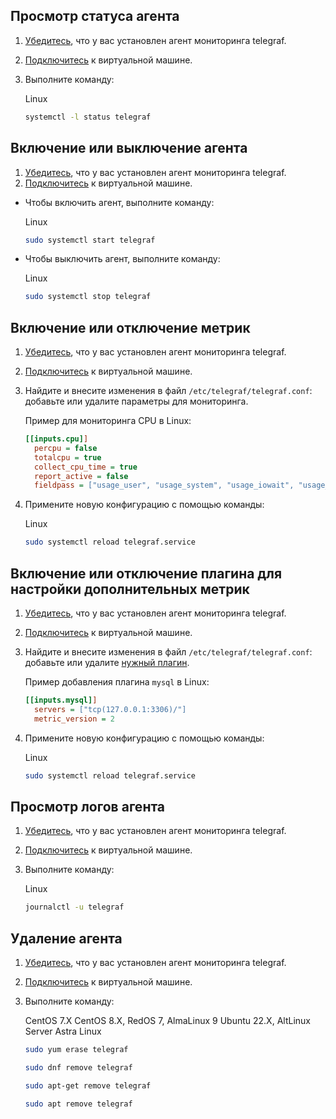 ## Просмотр статуса агента

1. [Убедитесь](../mon-setup-current/), что у вас установлен агент мониторинга telegraf.
1. [Подключитесь](/ru/base/iaas/instructions/vm/vm-connect/) к виртуальной машине.
1. Выполните команду:

   <tabs>
   <tablist>
   <tab>Linux</tab>
   </tablist>
   <tabpanel>

   ```bash
   systemctl -l status telegraf
   ```

   </tabpanel>
   </tabs>

## Включение или выключение агента

1. [Убедитесь](../mon-setup-current/), что у вас установлен агент мониторинга telegraf.
1. [Подключитесь](/ru/base/iaas/instructions/vm/vm-connect/) к виртуальной машине.

- Чтобы включить агент, выполните команду:

  <tabs>
  <tablist>
  <tab>Linux</tab>
  </tablist>
  <tabpanel>

  ```bash
  sudo systemctl start telegraf
  ```

  </tabpanel>
  </tabs>

- Чтобы выключить агент, выполните команду:

  <tabs>
  <tablist>
  <tab>Linux</tab>
  </tablist>
  <tabpanel>

  ```bash
  sudo systemctl stop telegraf
  ```

  </tabpanel>
  </tabs>

## Включение или отключение метрик

1. [Убедитесь](../mon-setup-current/), что у вас установлен агент мониторинга telegraf.
1. [Подключитесь](/ru/base/iaas/instructions/vm/vm-connect/) к виртуальной машине.
1. Найдите и внесите изменения в файл `/etc/telegraf/telegraf.conf`: добавьте или удалите параметры для мониторинга.

   Пример для мониторинга CPU в Linux:

   ```ini
   [[inputs.cpu]]
     percpu = false
     totalcpu = true
     collect_cpu_time = true
     report_active = false
     fieldpass = ["usage_user", "usage_system", "usage_iowait", "usage_irq", "usage_guest", "time_idle"]
   ```

1. Примените новую конфигурацию с помощью команды:

   <tabs>
   <tablist>
   <tab>Linux</tab>
   </tablist>
   <tabpanel>

   ```bash
   sudo systemctl reload telegraf.service
   ```

   </tabpanel>
   </tabs>

## Включение или отключение плагина для настройки дополнительных метрик

1. [Убедитесь](../mon-setup-current/), что у вас установлен агент мониторинга telegraf.
1. [Подключитесь](/ru/base/iaas/instructions/vm/vm-connect/) к виртуальной машине.
1. Найдите и внесите изменения в файл `/etc/telegraf/telegraf.conf`: добавьте или удалите [нужный плагин](https://github.com/influxdata/telegraf/blob/master/docs/CONFIGURATION.md#input-plugins).

   Пример добавления плагина `mysql` в Linux:

   ```ini
   [[inputs.mysql]]
     servers = ["tcp(127.0.0.1:3306)/"]
     metric_version = 2
   ```

1. Примените новую конфигурацию с помощью команды:

   <tabs>
   <tablist>
   <tab>Linux</tab>
   </tablist>
   <tabpanel>

   ```bash
   sudo systemctl reload telegraf.service
   ```

   </tabpanel>
   </tabs>

## Просмотр логов агента

1. [Убедитесь](../mon-setup-current/), что у вас установлен агент мониторинга telegraf.
1. [Подключитесь](/ru/base/iaas/instructions/vm/vm-connect/) к виртуальной машине.
1. Выполните команду:

   <tabs>
   <tablist>
   <tab>Linux</tab>
   </tablist>
   <tabpanel>

   ```bash
   journalctl -u telegraf
   ```

   </tabpanel>
   </tabs>

## Удаление агента

1. [Убедитесь](../mon-setup-current/), что у вас установлен агент мониторинга telegraf.
1. [Подключитесь](/ru/base/iaas/instructions/vm/vm-connect/) к виртуальной машине.
1. Выполните команду:

   <tabs>
   <tablist>
   <tab>CentOS 7.X</tab>
   <tab>CentOS 8.X, RedOS 7, AlmaLinux 9</tab>
   <tab>Ubuntu 22.X, AltLinux Server</tab>
   <tab>Astra Linux</tab>
   </tablist>
   <tabpanel>

   ```bash
   sudo yum erase telegraf
   ```

   </tabpanel>
   <tabpanel>

   ```bash
   sudo dnf remove telegraf
   ```

   </tabpanel>
   <tabpanel>

   ```bash
   sudo apt-get remove telegraf
   ```

   </tabpanel>
   <tabpanel>

   ```bash
   sudo apt remove telegraf
   ```

   </tabpanel>
   </tabs>

